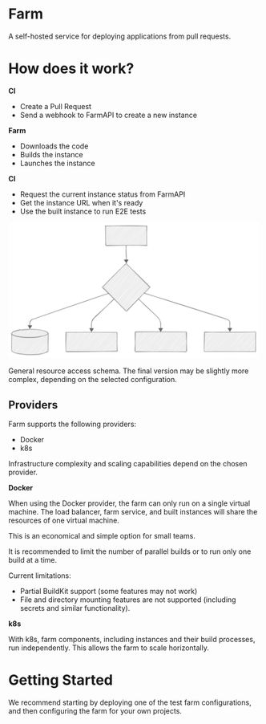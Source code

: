 # Farm

A self-hosted service for deploying applications from pull requests.

# How does it work?

**CI**

- Create a Pull Request
- Send a webhook to FarmAPI to create a new instance

**Farm**

- Downloads the code
- Builds the instance
- Launches the instance

**CI**

- Request the current instance status from FarmAPI
- Get the instance URL when it's ready
- Use the built instance to run E2E tests

<img src="../assets/network-schema-01.svg" alt="Network Schema" width="500"/>

General resource access schema.
The final version may be slightly more complex, depending on the selected configuration.

## Providers

Farm supports the following providers:

- Docker
- k8s

Infrastructure complexity and scaling capabilities depend on the chosen provider.

**Docker**

When using the Docker provider, the farm can only run on a single virtual machine. The load balancer, farm service, and built instances will share the resources of one virtual machine.

This is an economical and simple option for small teams.

It is recommended to limit the number of parallel builds or to run only one build at a time.

Current limitations:

- Partial BuildKit support (some features may not work)
- File and directory mounting features are not supported (including secrets and similar functionality).

**k8s**

With k8s, farm components, including instances and their build processes, run independently. This allows the farm to scale horizontally.


# Getting Started

We recommend starting by deploying one of the test farm configurations, and then configuring the farm for your own projects.
